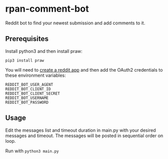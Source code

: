 # rpan-comment-bot
Reddit bot to find your newest submission and add comments to it.

## Prerequisites
Install python3 and then install praw:
```
pip3 install praw
```

You will need to [create a reddit app](https://www.reddit.com/prefs/apps) and then add the OAuth2 credentials to these environment variables:
```
REDDIT_BOT_USER_AGENT
REDDIT_BOT_CLIENT_ID
REDDIT_BOT_CLIENT_SECRET
REDDIT_BOT_USERNAME
REDDIT_BOT_PASSWORD
```
## Usage

Edit the messages list and timeout duration in main.py with your desired messages and timeout. The messages will be posted in sequential order on loop.

Run with `python3 main.py`
